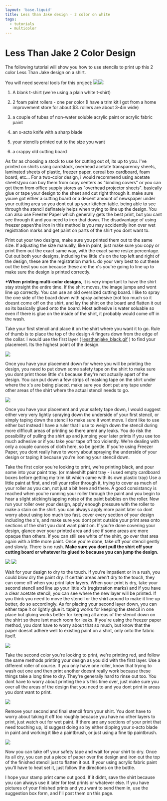 ```yaml
---
layout: 'base.liquid'
title: Less than Jake design - 2 color on white
tags:
  - tutorials
  - multicolor
---
```


# Less Than Jake 2 Color Design

The following tutorial will show you how to use stencils to print up this 2 color Less Than Jake design on a shirt.

You will need several tools for this project:
![](/assets/img/tutorials/less-than-jake-blankt.jpg)![](/assets/img/tutorials/less-than-jake-tools.jpg)

1. A blank t-shirt (we're using a plain white t-shirt)
2. 2 foam paint rollers - one per color (I have a trim kit I got from a home improvement store for about $3. rollers are about 3-4in wide)
3. a couple of tubes of non-water soluble acrylic paint or acrylic fabric paint

4. an x-acto knife with a sharp blade
5. your stencils printed out to the size you want
6. a crappy old cutting board

As far as choosing a stock to use for cutting out of, its up to you. I've printed on shirts using cardstock, overhead acetate transparency sheets, laminated sheets of plastic, freezer paper, cereal box cardboard, foam board, etc... For a two-color design, i would recommend using acetate sheets(you can buy them from copy centers as "binding covers" or you can get them from office supply stores as "overhead projector sheets". basically glue or tape your design to the sheet and cut right through it. make sure youve got either a cutting board or a decent amount of newspaper under your cutting area so you dont cut up your kitchen table. being able to see through the stencil definately helps when trying to line up the design. You can also use Freezer Paper which generally gets the best print, but you cant see through it and you need to iron that down. The disadvantage of using freezer paper/the iron in this method is you may accidentily iron over wet registration marks and get paint on parts of the shirt you dont want to.

Print out your two designs, make sure you printed them out to the same size. If adjusting the size manually, like in paint, just make sure you copy or print them out the exact same way, with the exact same resize percentage. Cut out both your designs, including the little x's on the top left and right of the design, these are the registration marks. do your very best to cut these out the best you can because these are the x's you're going to line up to make sure the design is printed correctly.

**\*When printing multi-color designs**, it is very important to have the shirt stay straight the entire time. If the shirt moves, the image jumps and wont line up correctly. You can use an old oversized cutting board. I like to spray the one side of the board down with spray adhesive (not too much so it doesnt come off on the shirt, and lay the shirt on the board and flatten it out so its basically glued onto the board. Most adhesive is water soluable so even if there is glue on the inside of the shirt, it probably would come off in the wash.

Take your first stencil and place it on the shirt where you want it to go. Rule of thumb is to place the top of the design 4 fingers down from the edge of the collar. I would use the first layer ( [lessthanjake_black.gif](https://web.archive.org/web/20100828084407/http://stencilpunks.org/lessthanjake_black.gif) ) to find your placement. Its the highest point of the design.

![](/assets/img/tutorials/less-than-jake-1.gif)

Once you have your placement down for where you will be printing the design, you need to put down some safety tape on the shirt to make sure you dont print those little x's because they're not actually apart of the design. You can put down a few strips of masking tape on the shirt under where the x's are being placed. make sure you dont put any tape under other areas of the shirt where the actual stencil needs to go.

![](/assets/img/tutorials/less-than-jake-2.gif)

Once you have your placement and your safety tape down, I would suggest either very very lightly spraying down the underside of your first stencil, or simply taping down the stencil to make sure it wont move. I dont like to use either but instead I have a ruler that I use to weigh down the stencil during more difficult areas of printing so there arent any leaks. You do risk the possibility of pulling the shirt up and jumping your later prints if you use too much adhesive or if you take your tape off too violently. We're dealing with only a couple ounces of cloth here, so be gentle. If you're using Freezer Paper, you dont really have to worry about spraying the underside of your design or taping it because you're ironing your stencil down.

Take the first color you're looking to print, we're printing black, and pour some into your paint tray. (or makeshift paint tray - i used empty cardboard boxes before getting my trim kit which came with its own plastic tray) Use a little paint at first, and roll your roller through it, trying to cover as much of your roller as you can, not just a bit here and there. A good consistancy is reached when you're running your roller through the paint and you begin to hear a slight sticking/slapping noise of the paint bubbles on the roller. Now run your roller over your design, apply enough pressure with the roller to make a stain on the shirt. you can always apply more paint later so dont worry about using too much too fast. cover every section of your design including the x's, and make sure you dont print outside your print area onto sections of the shirt you dont want paint on. If you're done covering your design, glance over your printed area and see if some areas are more opaque than others. If you can still see white of the shirt, go over that area again with a little more paint. Once you're done, take off your stencil gently and slowly. There is no rush. **Make sure you dont pull the shirt off your cutting board or whatever its glued to because you can jump the design.**

![](/assets/img/tutorials/less-than-jake-3.gif) ![](/assets/img/tutorials/less-than-jake-4.gif)

Wait for your design to dry to the touch. If you're impatient or in a rush, you could blow dry the paint dry. If certain areas aren't dry to the touch, they can come off when you print later layers. When your print is dry, take your second stencil and line up your little x's (registration marks) and if you have a clear acetate stencil, you can see where the new layer will be printed. If you think you need to move the stencil or the shirt around to make it line up better, do so accordingly. As for placing your second layer down, you can either tape it or lightly glue it. taping works for keeping the stencil in one place but gluing works better for keeping all areas of the stencil down on the shirt so there isnt much room for leaks. If you're using the freezer paper method, you dont have to worry about that so much, but know that the paper doesnt adhere well to existing paint on a shirt, only onto the fabric itself.

![](/assets/img/tutorials/less-than-jake-5.gif)

Take the second color you're looking to print, we're printing red, and follow the same methods printing your design as you did with the first layer. Use a different roller of course. If you only have one roller, know that trying to wash out one and then print another doesnt really work because these things take a long time to dry. They're generally hard to rinse out too. You dont have to worry about printing the x's this time over, just make sure you over all the areas of the design that you need to and you dont print in areas you dont want to print.

![](/assets/img/tutorials/less-than-jake-6.gif)

Remove your second and final stencil from your shirt. You dont have to worry about taking it off too roughly because you have no other layers to print, just watch out for wet paint. If there are any sections of your print that need touching up, id suggest doing so by either dipping your x-acto blade in paint and working it like a paintbrush, or just using a fine tip paintbrush.

![](/assets/img/tutorials/less-than-jake-7.gif)

Now you can take off your safety tape and wait for your shirt to dry. Once its all dry, you can put a piece of paper over the design and iron out the top of the finished stencil just to flatten it out. If your using acrylic fabric paint you'll have to heat set it, just follow the directions on the bottle.

I hope your stamp print came out good. If it didnt, save the shirt because you can always use it later for test prints or whatever else. If you have pictures of your finished prints and you want to send them in, use the suggestion box form, and I'll post them on this page.
